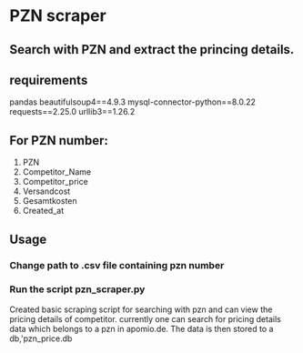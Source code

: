 # PZN scraper

## Search with PZN and extract the princing details.

## requirements

pandas
beautifulsoup4==4.9.3
mysql-connector-python==8.0.22
requests==2.25.0
urllib3==1.26.2

## For PZN number:
1. PZN
2. Competitor_Name
3. Competitor_price
6. Versandcost
7. Gesamtkosten
8. Created_at

## Usage
### Change path to .csv file containing pzn number 

### Run the script pzn_scraper.py

Created basic scraping script for searching with pzn and can view the pricing details of competitor.
currently one can search for pricing details data which belongs to a pzn in apomio.de.
The data is then stored to a db,'pzn_price.db 
